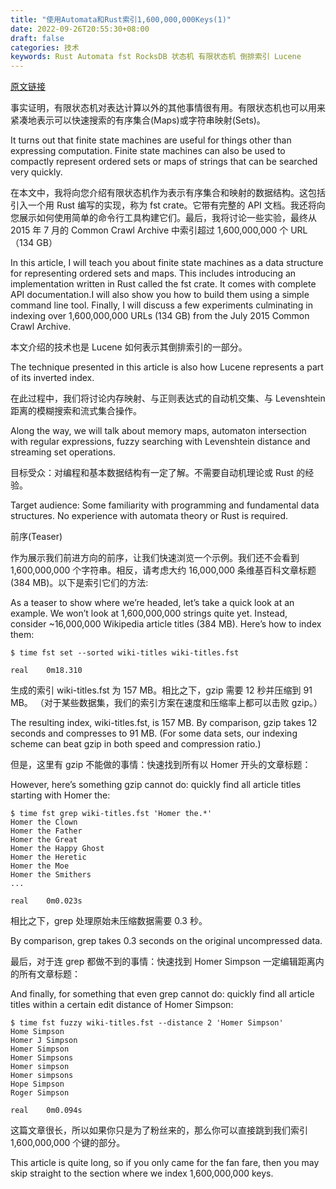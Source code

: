 ```yaml
---
title: "使用Automata和Rust索引1,600,000,000Keys(1)"
date: 2022-09-26T20:55:30+08:00
draft: false
categories: 技术
keywords: Rust Automata fst RocksDB 状态机 有限状态机 倒排索引 Lucene
---
```

[原文链接](https://blog.burntsushi.net/transducers/)

事实证明，有限状态机对表达计算以外的其他事情很有用。有限状态机也可以用来紧凑地表示可以快速搜索的有序集合(Maps)或字符串映射(Sets)。

It turns out that finite state machines are useful for things other than expressing computation. Finite state machines can also be used to compactly represent ordered sets or maps of strings that can be searched very quickly.

在本文中，我将向您介绍有限状态机作为表示有序集合和映射的数据结构。这包括引入一个用 Rust 编写的实现，称为 fst crate。它带有完整的 API 文档。我还将向您展示如何使用简单的命令行工具构建它们。最后，我将讨论一些实验，最终从 2015 年 7 月的 Common Crawl Archive 中索引超过 1,600,000,000 个 URL（134 GB）

In this article, I will teach you about finite state machines as a data structure for representing ordered sets and maps.  This includes introducing an implementation written in Rust called the fst crate. It comes with complete API documentation.I will also show you how to build them using a simple command line tool. Finally, I will discuss a few experiments culminating in indexing over 1,600,000,000 URLs (134 GB) from the July 2015 Common Crawl Archive.

本文介绍的技术也是 Lucene 如何表示其倒排索引的一部分。

The technique presented in this article is also how Lucene represents a part of its inverted index.

在此过程中，我们将讨论内存映射、与正则表达式的自动机交集、与 Levenshtein 距离的模糊搜索和流式集合操作。

Along the way, we will talk about memory maps, automaton intersection with regular expressions, fuzzy searching with Levenshtein distance and streaming set operations.

目标受众：对编程和基本数据结构有一定了解。不需要自动机理论或 Rust 的经验。

Target audience: Some familiarity with programming and fundamental data structures. No experience with automata theory or Rust is required.

前序(Teaser)

作为展示我们前进方向的前序，让我们快速浏览一个示例。我们还不会看到 1,600,000,000 个字符串。相反，请考虑大约 16,000,000 条维基百科文章标题 (384 MB)。以下是索引它们的方法:

As a teaser to show where we’re headed, let’s take a quick look at an example. We won’t look at 1,600,000,000 strings quite yet. Instead, consider ~16,000,000 Wikipedia article titles (384 MB). Here’s how to index them:

```
$ time fst set --sorted wiki-titles wiki-titles.fst

real    0m18.310
```

生成的索引 wiki-titles.fst 为 157 MB。相比之下，gzip 需要 12 秒并压缩到 91 MB。 （对于某些数据集，我们的索引方案在速度和压缩率上都可以击败 gzip。）

The resulting index, wiki-titles.fst, is 157 MB. By comparison, gzip takes 12 seconds and compresses to 91 MB. (For some data sets, our indexing scheme can beat gzip in both speed and compression ratio.)

但是，这里有 gzip 不能做的事情：快速找到所有以 Homer 开头的文章标题：

However, here’s something gzip cannot do: quickly find all article titles starting with Homer the:

```
$ time fst grep wiki-titles.fst 'Homer the.*'
Homer the Clown
Homer the Father
Homer the Great
Homer the Happy Ghost
Homer the Heretic
Homer the Moe
Homer the Smithers
...

real    0m0.023s
```

相比之下，grep 处理原始未压缩数据需要 0.3 秒。

By comparison, grep takes 0.3 seconds on the original uncompressed data.

最后，对于连 grep 都做不到的事情：快速找到 Homer Simpson 一定编辑距离内的所有文章标题：

And finally, for something that even grep cannot do: quickly find all article titles within a certain edit distance of Homer Simpson:

```
$ time fst fuzzy wiki-titles.fst --distance 2 'Homer Simpson'
Home Simpson
Homer J Simpson
Homer Simpson
Homer Simpsons
Homer simpson
Homer simpsons
Hope Simpson
Roger Simpson

real    0m0.094s
```
这篇文章很长，所以如果你只是为了粉丝来的，那么你可以直接跳到我们索引 1,600,000,000 个键的部分。

This article is quite long, so if you only came for the fan fare, then you may skip straight to the section where we index 1,600,000,000 keys.